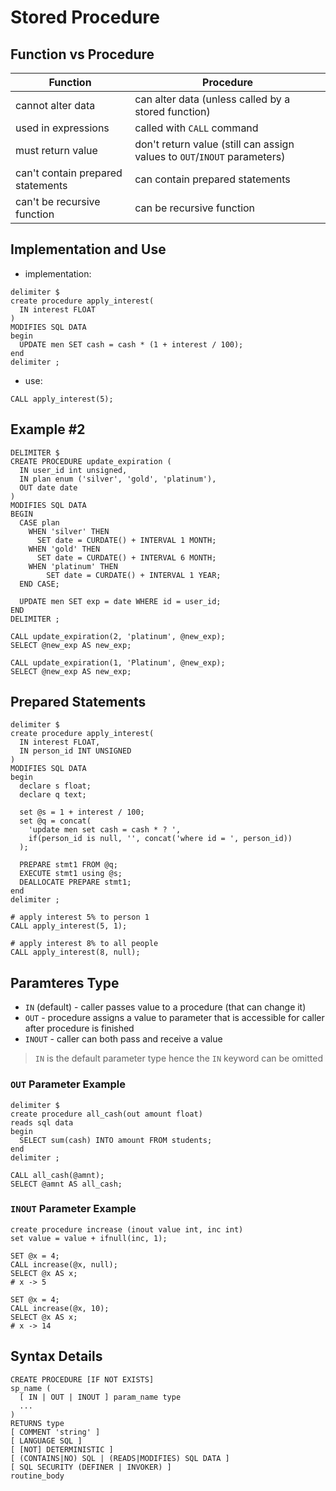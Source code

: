 # Stored Procedure

## Function vs Procedure

| Function | Procedure |
|--|--|
| cannot alter data | can alter data (unless called by a stored function) |
| used in expressions | called with `CALL` command |
| must return value | don't return value (still can assign values to `OUT`/`INOUT` parameters) |
| can't contain prepared statements | can contain prepared statements |
| can't be recursive function | can be recursive function |

## Implementation and Use

* implementation:

```
delimiter $
create procedure apply_interest(
  IN interest FLOAT
)
MODIFIES SQL DATA
begin
  UPDATE men SET cash = cash * (1 + interest / 100);
end
delimiter ;
```

* use:

```
CALL apply_interest(5);
```

## Example #2

```
DELIMITER $
CREATE PROCEDURE update_expiration (
  IN user_id int unsigned,
  IN plan enum ('silver', 'gold', 'platinum'),
  OUT date date
)
MODIFIES SQL DATA
BEGIN
  CASE plan
    WHEN 'silver' THEN
      SET date = CURDATE() + INTERVAL 1 MONTH;
    WHEN 'gold' THEN
      SET date = CURDATE() + INTERVAL 6 MONTH;
    WHEN 'platinum' THEN
        SET date = CURDATE() + INTERVAL 1 YEAR;
  END CASE;

  UPDATE men SET exp = date WHERE id = user_id;
END
DELIMITER ;
```

```
CALL update_expiration(2, 'platinum', @new_exp);
SELECT @new_exp AS new_exp;

CALL update_expiration(1, 'Platinum', @new_exp);
SELECT @new_exp AS new_exp;
```

## Prepared Statements

```
delimiter $
create procedure apply_interest(
  IN interest FLOAT,
  IN person_id INT UNSIGNED
)
MODIFIES SQL DATA
begin
  declare s float;
  declare q text;

  set @s = 1 + interest / 100;
  set @q = concat(
    'update men set cash = cash * ? ',
    if(person_id is null, '', concat('where id = ', person_id))
  );

  PREPARE stmt1 FROM @q;
  EXECUTE stmt1 using @s;
  DEALLOCATE PREPARE stmt1;
end
delimiter ;
```

```
# apply interest 5% to person 1
CALL apply_interest(5, 1);

# apply interest 8% to all people
CALL apply_interest(8, null);
```

## Paramteres Type

* `IN` (default) - caller passes value to a procedure (that can change it)
* `OUT` - procedure assigns a value to parameter that is accessible for caller after procedure is finished
* `INOUT` - caller can both pass and receive a value

> `IN` is the default parameter type hence the `IN` keyword can be omitted

### `OUT` Parameter Example

```
delimiter $
create procedure all_cash(out amount float)
reads sql data
begin
  SELECT sum(cash) INTO amount FROM students;
end
delimiter ;
```

```
CALL all_cash(@amnt);
SELECT @amnt AS all_cash;
```

### `INOUT` Parameter Example

```
create procedure increase (inout value int, inc int)
set value = value + ifnull(inc, 1);
```

```
SET @x = 4;
CALL increase(@x, null);
SELECT @x AS x;
# x -> 5

SET @x = 4;
CALL increase(@x, 10);
SELECT @x AS x;
# x -> 14
```

## Syntax Details

```
CREATE PROCEDURE [IF NOT EXISTS]
sp_name (
  [ IN | OUT | INOUT ] param_name type
  ...
)
RETURNS type
[ COMMENT 'string' ]
[ LANGUAGE SQL ]
[ [NOT] DETERMINISTIC ]
[ (CONTAINS|NO) SQL | (READS|MODIFIES) SQL DATA ]
[ SQL SECURITY (DEFINER | INVOKER) ]
routine_body
```